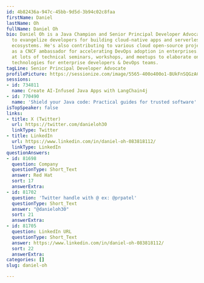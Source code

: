 ```yaml
---
id: 4b82436a-947c-45bb-9d5d-3b94c02c8faa
firstName: Daniel
lastName: Oh
fullName: Daniel Oh
bio: Daniel Oh is a Java Champion and Senior Principal Developer Advocate at Red Hat
  to evangelize developers for building cloud-native apps and serverless ob Kubernetes
  ecosystems. He's also contributing to various cloud open-source projects and ecosystems
  as a CNCF ambassador for accelerating DevOps adoption in enterprises. He's speaking
  at lots of technical seminars, workshops, and meetups to elaborate on new emerging
  technologies for enterprise developers & DevOps teams.
tagLine: Senior Principal Developer Advocate
profilePicture: https://sessionize.com/image/5565-400o400o1-BUkFnSQGzACGTgZh7xtYrf.png
sessions:
- id: 734811
  name: Create AI-Infused Java Apps with LangChain4j
- id: 770490
  name: 'Shield your Java code: Practical guides for trusted software'
isTopSpeaker: false
links:
- title: X (Twitter)
  url: https://twitter.com/danieloh30
  linkType: Twitter
- title: LinkedIn
  url: https://www.linkedin.com/in/daniel-oh-083818112/
  linkType: LinkedIn
questionAnswers:
- id: 81698
  question: Company
  questionType: Short_Text
  answer: Red Hat
  sort: 17
  answerExtra:
- id: 81702
  question: 'Twitter handle with @ ex: @prpatel'
  questionType: Short_Text
  answer: "@danieloh30"
  sort: 21
  answerExtra:
- id: 81705
  question: LinkedIn URL
  questionType: Short_Text
  answer: https://www.linkedin.com/in/daniel-oh-083818112/
  sort: 22
  answerExtra:
categories: []
slug: daniel-oh

---
```

